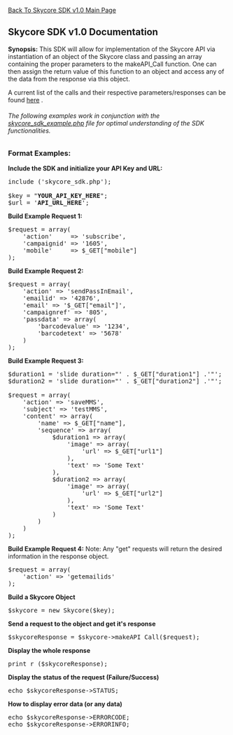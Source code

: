 <a href="/1.0/README.md">Back To Skycore SDK v1.0 Main Page</a>


<h2>Skycore SDK v1.0 Documentation</h2>

<strong>Synopsis:</strong>
This SDK will allow for implementation of the Skycore API via instantiation of an object of the Skycore class and passing 
an array containing the proper parameters to the makeAPI_Call function.  One can then assign the return value of this
function to an object and access any of the data from the response via this object.

A current list of the calls and their respective parameters/responses can be found <a href="https://github.com/SkycoreMobile/API/blob/master/1.3/CONTENTS/METHODS/API_METHODS.md">here</a> .

<h6>The following examples work in conjunction with the <a href="/1.0/source_code/skycore_sdk_example.php">skycore_sdk_example.php</a> file for optimal understanding of the SDK functionalities.</h6>

<h3>Format Examples:</h3>

<strong>Include the SDK and initialize your API Key and URL:</strong>
<pre>
include ('skycore_sdk.php');

$key = "<strong>YOUR_API_KEY_HERE</strong>";
$url = '<strong>API_URL_HERE</strong>';
</pre>

<strong>Build Example Request 1:</strong>
<pre>
$request = array(
	'action'	 => 'subscribe',
	'campaignid' => '1605',
	'mobile'     => $_GET["mobile"]
);
</pre>

<strong>Build Example Request 2:</strong>
<pre>
$request = array(
	'action' => 'sendPassInEmail',
	'emailid' => '42876',
	'email' => '$_GET["email"]',
	'campaignref' => '805',
	'passdata' => array(
		'barcodevalue' => '1234',
		'barcodetext' => '5678'
	)
);
</pre>

<strong>Build Example Request 3:</strong>
<pre>
$duration1 = 'slide duration="' . $_GET["duration1"] .'"';
$duration2 = 'slide duration="' . $_GET["duration2"] .'"';

$request = array(
	'action' => 'saveMMS',
	'subject' => 'testMMS',
	'content' => array(
		'name' => $_GET["name"],
		'sequence' => array(
			$duration1 => array(
				'image' => array(
					'url' => $_GET["url1"]
				),
				'text' => 'Some Text'
			),
			$duration2 => array(
				'image' => array(
					'url' => $_GET["url2"]
				),
				'text' => 'Some Text'
			)
		)
	)
);
</pre>

<strong>Build Example Request 4:</strong>
Note: Any "get" requests will return the desired information in the response object.
<pre>
$request = array(
	'action' => 'getemailids'
);
</pre>	

<strong>Build a Skycore Object</strong>
<pre>
$skycore = new Skycore($key);
</pre>

<strong>Send a request to the object and get it's response</strong>
<pre>
$skycoreResponse = $skycore->makeAPI_Call($request);
</pre>

<strong>Display the whole response</strong>
<pre>
print_r ($skycoreResponse);
</pre>

<strong>Display the status of the request (Failure/Success)</strong>
<pre>
echo $skycoreResponse->STATUS;
</pre>

<strong>How to display error data (or any data)</strong>
<pre>
echo $skycoreResponse->ERRORCODE;
echo $skycoreResponse->ERRORINFO;
</pre>
